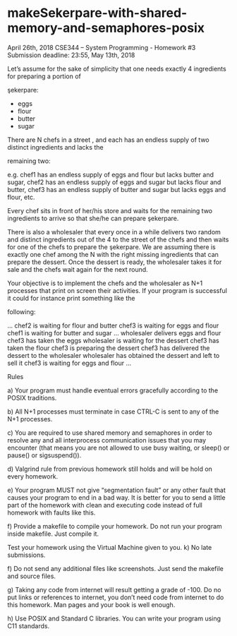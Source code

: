 # makeSekerpare-with-shared-memory-and-semaphores-posix


April 26th, 2018
CSE344 – System Programming - Homework #3
Submission deadline: 23:55, May 13th, 2018

Let’s assume for the sake of simplicity that one needs exactly 4 ingredients for preparing a portion of


şekerpare:

- eggs
- flour
- butter
- sugar


There are N chefs in a street , and each has an endless supply of two distinct ingredients and lacks the

remaining two:

e.g.
chef1 has an endless supply of eggs and flour but lacks butter and sugar,
chef2 has an endless supply of eggs and sugar but lacks flour and butter,
chef3 has an endless supply of butter and sugar but lacks eggs and flour,
etc.


Every chef sits in front of her/his store and waits for the remaining two ingredients to arrive so that
she/he can prepare şekerpare.

There is also a wholesaler that every once in a while delivers two random and distinct ingredients out
of the 4 to the street of the chefs and then waits for one of the chefs to prepare the şekerpare. We are
assuming there is exactly one chef among the N with the right missing ingredients that can prepare
the dessert. Once the dessert is ready, the wholesaler takes it for sale and the chefs wait again for the
next round.


Your objective is to implement the chefs and the wholesaler as N+1 processes that print on screen
their activities. If your program is successful it could for instance print something like the 


following:


...
chef2 is waiting for flour and butter
chef3 is waiting for eggs and flour
chef1 is waiting for butter and sugar
...
wholesaler delivers eggs and flour
chef3 has taken the eggs
wholesaler is waiting for the dessert
chef3 has taken the flour
chef3 is preparing the dessert
chef3 has delivered the dessert to the wholesaler
wholesaler has obtained the dessert and left to sell it
chef3 is waiting for eggs and flour
...


Rules

a) Your program must handle eventual errors gracefully according to the POSIX traditions.

b) All N+1 processes must terminate in case CTRL-C is sent to any of the N+1 processes.

c) You are required to use shared memory and semaphores in order to resolve any and all interprocess communication issues that you may encounter (that means you are not allowed to use busy
waiting, or sleep() or pause() or sigsuspend()).

d) Valgrind rule from previous homework still holds and will be hold on every homework.

e) Your program MUST not give “segmentation fault” or any other fault that causes your program to
end in a bad way. It is better for you to send a little part of the homework with clean and executing
code instead of full homework with faults like this.

f) Provide a makefile to compile your homework. Do not run your program inside makefile.
Just compile it.

Test your homework using the Virtual Machine given to you.
k) No late submissions.

f) Do not send any additional files like screenshots. Just send the makefile and source files.

g) Taking any code from internet will result getting a grade of -100. Do no put links or references to
internet, you don’t need code from internet to do this homework. Man pages and your book is well
enough.

h) Use POSIX and Standard C libraries. You can write your program using C11 standards.
